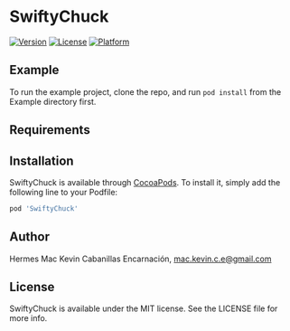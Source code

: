 # SwiftyChuck

[![Version](https://img.shields.io/cocoapods/v/SwiftyChuck.svg?style=flat)](https://cocoapods.org/pods/SwiftyChuck)
[![License](https://img.shields.io/cocoapods/l/SwiftyChuck.svg?style=flat)](https://cocoapods.org/pods/SwiftyChuck)
[![Platform](https://img.shields.io/cocoapods/p/SwiftyChuck.svg?style=flat)](https://cocoapods.org/pods/SwiftyChuck)

## Example

To run the example project, clone the repo, and run `pod install` from the Example directory first.

## Requirements

## Installation

SwiftyChuck is available through [CocoaPods](https://cocoapods.org). To install
it, simply add the following line to your Podfile:

```ruby
pod 'SwiftyChuck'
```

## Author

Hermes Mac Kevin Cabanillas Encarnación, mac.kevin.c.e@gmail.com

## License

SwiftyChuck is available under the MIT license. See the LICENSE file for more info.
